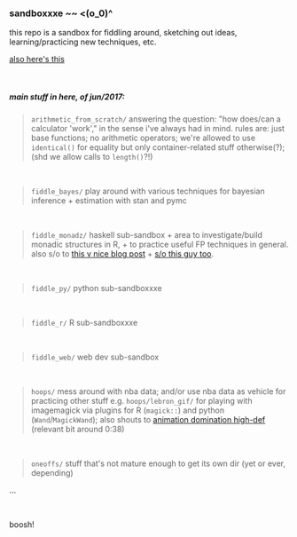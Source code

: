 
### sandboxxxe ~~ <(o_0)^ 

this repo is a sandbox for fiddling around, sketching out ideas, learning/practicing new techniques, etc.

[also here's this](http://lefft.xyz/img/bron-gif-final.gif)

<br>

##### main stuff in here, of jun/2017:


> `arithmetic_from_scratch/` 
	answering the question: "how does/can a calculator 'work'," in the sense i've always had in mind. rules are: just base functions; no arithmetic operators; we're allowed to use `identical()` for equality but only container-related stuff otherwise(?); (shd we allow calls to `length()`?!)


<br>

> `fiddle_bayes/`
	play around with various techniques for bayesian inference + estimation with stan and pymc 

<br>

> `fiddle_monadz/` 
	haskell sub-sandbox + area to investigate/build monadic structures in R, + to practice useful FP techniques in general. also s/o to [this v nice blog post](http://www.win-vector.com/blog/2016/08/the-magrittr-monad/) + [s/o this guy too](http://randomlydistributedthoughts.blogspot.com/2014/06/using-writer-monads-in-r.html).

<br>

> `fiddle_py/` 
	python sub-sandboxxxe

<br>

> `fiddle_r/`
	R sub-sandboxxxe

<br>


> `fiddle_web/` 
	web dev sub-sandbox


<br>


> `hoops/`
	mess around with nba data; and/or use nba data as vehicle for practicing other stuff e.g. `hoops/lebron_gif/` for playing with imagemagick via plugins for R (`magick::`) and python (`Wand`/`MagickWand`); also shouts to [animation domination high-def](https://www.youtube.com/watch?v=fAufyxBD-tI) (relevant bit around 0:38)

<br>

> `oneoffs/` 
	stuff that's not mature enough to get its own dir (yet or ever, depending)


...
<br>

<br>

boosh!

